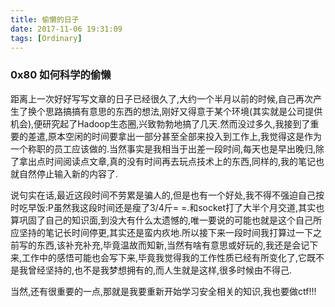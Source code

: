 ```yaml
---
title: 偷懒的日子
date: 2017-11-06 19:31:09
tags: [Ordinary]
---
```


### 0x80 如何科学的偷懒

距离上一次好好写写文章的日子已经很久了,大约一个半月以前的时候,自己再次产生了换个思路搞搞有意思的东西的想法,刚好又得意于某个环境(其实就是公司提供机会),便研究起了Hadoop生态圈,兴致勃勃地搞了几天.然而没过多久,我接到了重要的差遣,原本空闲的时间要拿出一部分甚至全部来投入到工作上,我觉得这是作为一个称职的员工应该做的.当然事实是我相当于出差一段时间,每天也是早出晚归,除了拿出点时间阅读点文章,真的没有时间再去玩点技术上的东西,同样的,我的笔记也就自然停止输入新的内容了.

说句实在话,最近这段时间不劳累是骗人的,但是也有一个好处,我不得不强迫自己按时吃早饭:P虽然我这段时间还是瘦了3/4斤= =.和socket打了大半个月交道,其实也算巩固了自己的知识面,到没大有什么太遗憾的,唯一要说的可能也就是这个自己所应坚持的笔记长时间停更,其实还是蛮内疚地.所以接下来一段时间我打算过一下之前写的东西,该补充补充,毕竟温故而知新,当然有啥有意思或好玩的,我还是会记下来,工作中的感悟可能也会写下来,毕竟我觉得我的工作性质已经有所变化了,它既不是我曾经坚持的,也不是我梦想拥有的,而人生就是这样,很多时候由不得己.

当然,还有很重要的一点,那就是我要重新开始学习安全相关的知识,我也要做ctf!!!
